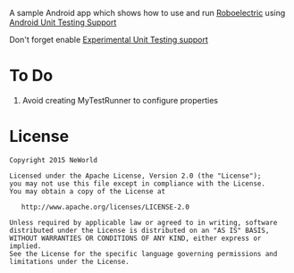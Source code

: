 A sample Android app which shows how to use and run [Roboelectric](http://robolectric.org/)
using [Android Unit Testing Support](http://tools.android.com/tech-docs/unit-testing-support)

Don't forget enable [Experimental Unit Testing support](http://tools.android.com/_/rsrc/1423155661989/tech-docs/unit-testing-support/fveMJjOBb2.png?height=87&width=1200)

To Do
====

1. Avoid creating MyTestRunner to configure properties

License
=======

```
Copyright 2015 NeWorld

Licensed under the Apache License, Version 2.0 (the "License");
you may not use this file except in compliance with the License.
You may obtain a copy of the License at

   http://www.apache.org/licenses/LICENSE-2.0

Unless required by applicable law or agreed to in writing, software
distributed under the License is distributed on an "AS IS" BASIS,
WITHOUT WARRANTIES OR CONDITIONS OF ANY KIND, either express or implied.
See the License for the specific language governing permissions and
limitations under the License.
```
